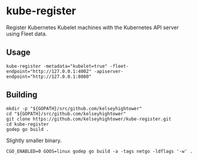 # kube-register

Register Kubernetes Kubelet machines with the Kubernetes API server using Fleet data.

## Usage

```
kube-register -metadata="kubelet=true" -fleet-endpoint="http://127.0.0.1:4002" -apiserver-endpoint="http://127.0.0.1:8080"
```

## Building

```
mkdir -p "${GOPATH}/src/github.com/kelseyhightower"
cd "${GOPATH}/src/github.com/kelseyhightower"
git clone https://github.com/kelseyhightower/kube-register.git
cd kube-register
godep go build .
```

Slightly smaller binary.

```
CGO_ENABLED=0 GOOS=linux godep go build -a -tags netgo -ldflags '-w' .
```
